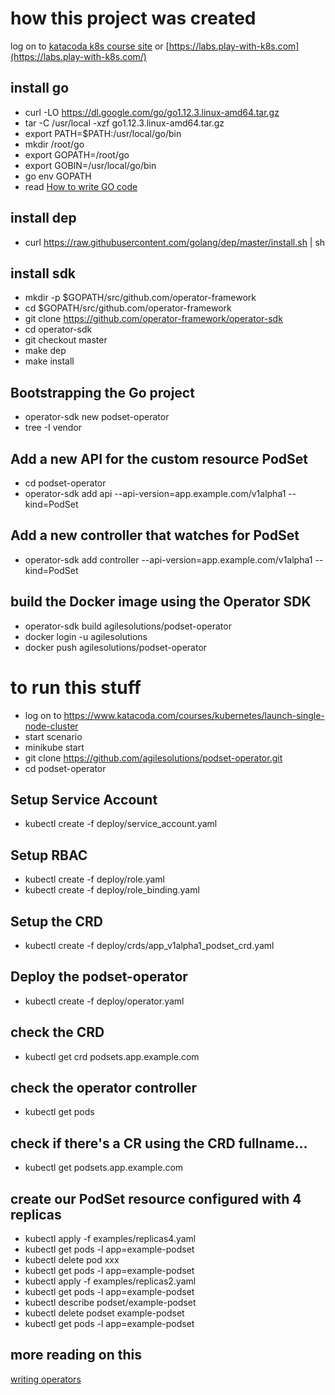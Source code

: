 # how this project was created
log on to [katacoda k8s course site](https://www.katacoda.com/courses/kubernetes/launch-single-node-cluster) or [https://labs.play-with-k8s.com](https://labs.play-with-k8s.com/)
## install go
- curl -LO https://dl.google.com/go/go1.12.3.linux-amd64.tar.gz
- tar -C /usr/local -xzf go1.12.3.linux-amd64.tar.gz
- export PATH=$PATH:/usr/local/go/bin
- mkdir /root/go
- export GOPATH=/root/go
- export GOBIN=/usr/local/go/bin
- go env GOPATH
- read [How to write GO code](https://golang.org/doc/code.html)

## install dep
- curl https://raw.githubusercontent.com/golang/dep/master/install.sh | sh

## install sdk
- mkdir -p $GOPATH/src/github.com/operator-framework
- cd $GOPATH/src/github.com/operator-framework
- git clone https://github.com/operator-framework/operator-sdk
- cd operator-sdk
- git checkout master
- make dep
- make install

## Bootstrapping the Go project
- operator-sdk new podset-operator
- tree -I vendor

## Add a new API for the custom resource PodSet
- cd podset-operator
- operator-sdk add api --api-version=app.example.com/v1alpha1 --kind=PodSet

## Add a new controller that watches for PodSet
- operator-sdk add controller --api-version=app.example.com/v1alpha1 --kind=PodSet

## build the Docker image using the Operator SDK
- operator-sdk build agilesolutions/podset-operator
- docker login -u agilesolutions
- docker push agilesolutions/podset-operator

# to run this stuff
- log on to https://www.katacoda.com/courses/kubernetes/launch-single-node-cluster
- start scenario
- minikube start
- git clone https://github.com/agilesolutions/podset-operator.git
- cd podset-operator

## Setup Service Account
- kubectl create -f deploy/service_account.yaml

## Setup RBAC
- kubectl create -f deploy/role.yaml
- kubectl create -f deploy/role_binding.yaml

## Setup the CRD
- kubectl create -f deploy/crds/app_v1alpha1_podset_crd.yaml

## Deploy the podset-operator
- kubectl create -f deploy/operator.yaml

## check the CRD
- kubectl get crd podsets.app.example.com


## check the operator controller
- kubectl get pods

## check if there's a CR using the CRD fullname...
- kubectl get podsets.app.example.com

## create our PodSet resource configured with 4 replicas
- kubectl apply -f examples/replicas4.yaml
- kubectl get pods -l app=example-podset
- kubectl delete pod xxx
- kubectl get pods -l app=example-podset
- kubectl apply -f examples/replicas2.yaml
- kubectl get pods -l app=example-podset
- kubectl describe podset/example-podset
- kubectl delete podset example-podset
- kubectl  get pods -l app=example-podset  

## more reading on this
[writing operators](https://medium.com/devopslinks/writing-your-first-kubernetes-operator-8f3df4453234)


